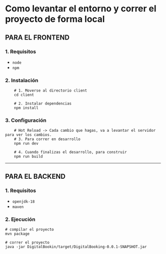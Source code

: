 # Como levantar el entorno y correr el proyecto de forma local

## PARA EL FRONTEND

### 1. Requisitos

- `node`
- `npm`

### 2. Instalación

```
    # 1. Moverse al directorio client
    cd client

    # 2. Instalar dependencias
    npm install
```

### 3. Configuración
```
    # Hot Reload -> Cada cambio que hagas, va a levantar el servidor para ver los cambios.
    # 3. Para correr en desarrollo
    npm run dev

    # 4. Cuando finalizas el desarrollo, para construir
    npm run build
```
___

## PARA EL BACKEND

### 1. Requisitos

- `openjdk-18`
- `maven`

### 2. Ejecución

```
# compilar el proyecto
mvn package

# correr el proyecto
java -jar DigitalBookin/target/DigitalBooking-0.0.1-SNAPSHOT.jar
```
